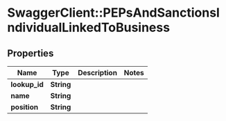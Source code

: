# SwaggerClient::PEPsAndSanctionsIndividualLinkedToBusiness

## Properties
Name | Type | Description | Notes
------------ | ------------- | ------------- | -------------
**lookup_id** | **String** |  | 
**name** | **String** |  | 
**position** | **String** |  | 



